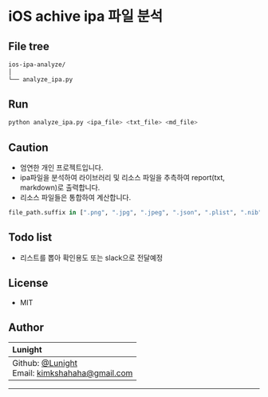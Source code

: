 # iOS achive ipa 파일 분석

## File tree
```zsh
ios-ipa-analyze/
│
└── analyze_ipa.py
```

## Run
```zsh
python analyze_ipa.py <ipa_file> <txt_file> <md_file>
```

## Caution
- 엄연한 개인 프로젝트입니다. 
- ipa파일을 분석하여 라이브러리 및 리소스 파일을 추측하여 report(txt, markdown)로 출력합니다.
- 리소스 파일들은 통합하여 계산합니다.
```python 
file_path.suffix in [".png", ".jpg", ".jpeg", ".json", ".plist", ".nib", ".svg", ".ttf"]: 
```

## Todo list
- 리스트를 뽑아 확인용도 또는 slack으로 전달예정

## License
- MIT


## Author
|**Lunight**|
|:--|
|Github: [@Lunight](https://github.com/LunightLab/python/tree/main/ios-ipa-analyze) <br> Email: [kimkshahaha@gmail.com](kimkshahaha@gmail.com)|
---